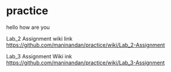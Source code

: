 # practice
hello how are you

Lab_2 Assignment wiki link
https://github.com/maninandan/practice/wiki/Lab_2-Assignment

Lab_3 Assignment Wiki ink
https://github.com/maninandan/practice/wiki/Lab_3-Assignment
